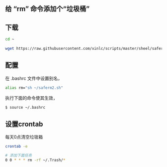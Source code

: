 ## 给 “rm” 命令添加个“垃圾桶”

## 下载
 
```bash
cd ~
 
wget https://raw.githubusercontent.com/xinlc/scripts/master/sheel/saferm2.sh
```

## 配置
在 .bashrc 文件中设置别名，
```bash
alias rm="sh ~/saferm2.sh"
```

执行下面的命令使其生效，
```bash
$ source ~/.bashrc
```

## 设置crontab
每天0点清空垃圾箱

```bash
crontab -e

# 添加下面任务
0 0 * * * rm -rf ~/.Trash/*
```
